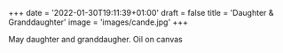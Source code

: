 +++
date = '2022-01-30T19:11:39+01:00'
draft = false
title = 'Daughter & Granddaughter'
image = 'images/cande.jpg'
+++

May daughter and granddaugher. Oil on canvas